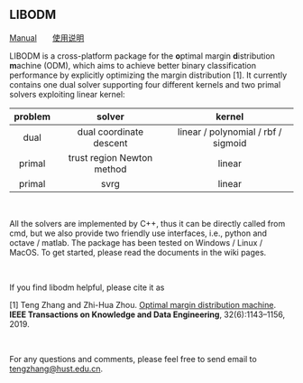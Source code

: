 ## LIBODM

[Manual](https://github.com/murongxixi/libodm/wiki/Manual)　　[使用说明](https://github.com/murongxixi/libodm/wiki/%E4%BD%BF%E7%94%A8%E8%AF%B4%E6%98%8E)

LIBODM is a cross-platform package for the **o**ptimal margin **d**istribution **m**achine (ODM), which aims to achieve better binary classification performance by explicitly optimizing the margin distribution [1]. It currently contains one dual solver supporting four different kernels and two primal solvers exploiting linear kernel:

| problem |           solver           |               kernel                |
| :-----: | :------------------------: | :---------------------------------: |
|  dual   |  dual coordinate descent   | linear / polynomial / rbf / sigmoid |
| primal  | trust region Newton method |               linear                |
| primal  |            svrg            |               linear                |

<br>

All the solvers are implemented by C++, thus it can be directly called from cmd, but we also provide two friendly use interfaces, i.e., python and octave / matlab. The package has been tested on Windows / Linux / MacOS. To get started, please read the documents in the wiki pages.

<br>

If you find libodm helpful, please cite it as

[1] Teng Zhang and Zhi-Hua Zhou. [Optimal margin distribution machine](https://cs.nju.edu.cn/zhouzh/zhouzh.files/publication/tkde19odm.pdf). **IEEE Transactions on Knowledge and Data Engineering**, 32(6):1143–1156,
2019.

<br>

For any questions and comments, please feel free to send email to tengzhang@hust.edu.cn.
